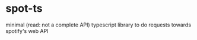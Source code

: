# spot-ts

minimal (read: not a complete API) typescript library to do requests towards spotify's web API
